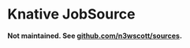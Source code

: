 # Knative JobSource

**Not maintained. See [github.com/n3wscott/sources](https://github.com/n3wscott/sources).**

